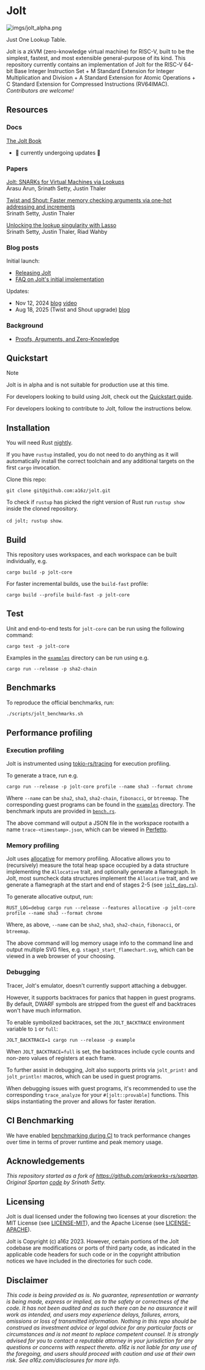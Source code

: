 # Jolt

![imgs/jolt_alpha.png](imgs/jolt_alpha.png)

Just One Lookup Table.

Jolt is a zkVM (zero-knowledge virtual machine) for RISC-V, built to be the simplest, fastest, and most extensible general-purpose of its kind. This repository currently contains an implementation of Jolt for the RISC-V 64-bit Base Integer Instruction Set + M Standard Extension for Integer Multiplication and Division + A Standard Extension for Atomic Operations + C Standard Extension for Compressed Instructions (RV64IMAC). _Contributors are welcome!_

## Resources

### Docs
[The Jolt Book](https://jolt.a16zcrypto.com/)
- 🚧 currently undergoing updates 🚧

### Papers

[Jolt: SNARKs for Virtual Machines via Lookups](https://eprint.iacr.org/2023/1217) \
Arasu Arun, Srinath Setty, Justin Thaler

[Twist and Shout: Faster memory checking arguments via one-hot addressing and increments](https://eprint.iacr.org/2025/105) \
Srinath Setty, Justin Thaler

[Unlocking the lookup singularity with Lasso
](https://eprint.iacr.org/2023/1216) \
Srinath Setty, Justin Thaler, Riad Wahby

### Blog posts
Initial launch:
- [Releasing Jolt](https://a16zcrypto.com/posts/article/a-new-era-in-snark-design-releasing-jolt/)
- [FAQ on Jolt's initial implementation](https://a16zcrypto.com/posts/article/faqs-on-jolts-initial-implementation/)

Updates:
- Nov 12, 2024 [blog](https://a16zcrypto.com/posts/article/jolt-an-update/) [video](https://a16zcrypto.com/posts/videos/an-update-on-jolts-development-roadmap/)
- Aug 18, 2025 (Twist and Shout upgrade) [blog](https://a16zcrypto.com/posts/article/jolt-6x-speedup/)

### Background
- [Proofs, Arguments, and Zero-Knowledge](https://people.cs.georgetown.edu/jthaler/ProofsArgsAndZK.pdf)

## Quickstart

> [!NOTE]
> Jolt is in alpha and is not suitable for production use at this time.

For developers looking to build using Jolt, check out the [Quickstart guide](https://jolt.a16zcrypto.com/usage/quickstart.html).

For developers looking to contribute to Jolt, follow the instructions below.

## Installation

You will need Rust [nightly](./rust-toolchain.toml).

If you have `rustup` installed, you do not need to do anything as it will
automatically install the correct toolchain and any additional targets on the
first `cargo` invocation.


Clone this repo:

```git clone git@github.com:a16z/jolt.git```

To check if `rustup` has picked the right version of Rust run `rustup show`
inside the cloned repository.

```cd jolt; rustup show```.

## Build

This repository uses workspaces, and each workspace can be built individually, e.g.

```cargo build -p jolt-core```

For faster incremental builds, use the `build-fast` profile:

```cargo build --profile build-fast -p jolt-core```

## Test

Unit and end-to-end tests for `jolt-core` can be run using the following command:

```cargo test -p jolt-core```

Examples in the [`examples`](./examples/) directory can be run using e.g.

```cargo run --release -p sha2-chain```

## Benchmarks

To reproduce the official benchmarks, run:

```bash
./scripts/jolt_benchmarks.sh
```

## Performance profiling

### Execution profiling

Jolt is instrumented using [tokio-rs/tracing](https://github.com/tokio-rs/tracing) for execution profiling.

To generate a trace, run e.g.

```cargo run --release -p jolt-core profile --name sha3 --format chrome```

Where `--name` can be `sha2`, `sha3`, `sha2-chain`, `fibonacci`, or `btreemap`. The corresponding guest programs can be found in the [`examples`](./examples/) directory. The benchmark inputs are provided in [`bench.rs`](./jolt-core/src/benches/bench.rs).

The above command will output a JSON file in the workspace rootwith a name `trace-<timestamp>.json`, which can be viewed in [Perfetto](https://ui.perfetto.dev/).

### Memory profiling

Jolt uses [allocative](https://github.com/facebookexperimental/allocative) for memory profiling.
Allocative allows you to (recursively) measure the total heap space occupied by a data structure implementing the `Allocative` trait, and optionally generate a flamegraph.
In Jolt, most sumcheck data structures implement the `Allocative` trait, and we generate a flamegraph at the start and end of stages 2-5 (see [`jolt_dag.rs`](https://github.com/a16z/jolt/blob/main/jolt-core/src/zkvm/dag/jolt_dag.rs)).

To generate allocative output, run:

```RUST_LOG=debug cargo run --release --features allocative -p jolt-core profile --name sha3 --format chrome```

Where, as above, `--name` can be `sha2`, `sha3`, `sha2-chain`, `fibonacci`, or `btreemap`.

The above command will log memory usage info to the command line and output multiple SVG files, e.g. `stage3_start_flamechart.svg`, which can be viewed in a web browser of your choosing.

### Debugging

Tracer, Jolt's emulator, doesn't currently support attaching a debugger. 

However, it supports backtraces for panics that happen in guest programs. 
By default, DWARF symbols are stripped from the guest elf and backtraces won't have much information. 

To enable symbolized backtraces, set the `JOLT_BACKTRACE` environment variable to `1` or `full`:
```
JOLT_BACKTRACE=1 cargo run --release -p example
```
When `JOLT_BACKTRACE=full` is set, the backtraces include cycle counts and non-zero values of registers at each frame.

To further assist in debugging, Jolt also supports prints via `jolt_print!` and `jolt_println!` macros, which can be used in guest programs.

When debugging issues with guest programs, it's recommended to use the corresponding `trace_analyze` for your `#[jolt::provable]` functions. This skips instantiating the prover and allows for faster iteration.

## CI Benchmarking

We have enabled [benchmarking during CI](https://a16z.github.io/jolt/dev/bench/) to track performance changes over time in terms of prover runtime and peak memory usage.

## Acknowledgements

*This repository started as a fork of https://github.com/arkworks-rs/spartan. Original Spartan [code](https://github.com/microsoft/Spartan) by Srinath Setty.*

## Licensing

Jolt is dual licensed under the following two licenses at your discretion: the MIT License (see [LICENSE-MIT](https://github.com/a16z/jolt/blob/main/LICENSE-MIT)), and the Apache License (see [LICENSE-APACHE](https://github.com/a16z/jolt/blob/main/LICENSE-APACHE)).

Jolt is Copyright (c) a16z 2023. However, certain portions of the Jolt codebase are modifications or ports of third party code, as indicated in the applicable code headers for such code or in the copyright attribution notices we have included in the directories for such code.

## Disclaimer

*This code is being provided as is. No guarantee, representation or warranty is being made, express or implied, as to the safety or correctness of the code. It has not been audited and as such there can be no assurance it will work as intended, and users may experience delays, failures, errors, omissions or loss of transmitted information. Nothing in this repo should be construed as investment advice or legal advice for any particular facts or circumstances and is not meant to replace competent counsel. It is strongly advised for you to contact a reputable attorney in your jurisdiction for any questions or concerns with respect thereto. a16z is not liable for any use of the foregoing, and users should proceed with caution and use at their own risk. See a16z.com/disclosures for more info.*

